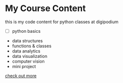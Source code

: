 # My Course Content
this is my code content for python classes at digipodium

- [ ] python basics
- data structures
- functions & classes
- data analytics
- data visualization
- computer vision
- mini project 

[check out more](https://digipodium.com)
